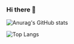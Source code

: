 ### Hi there 👋

![Anurag's GitHub stats](https://github-readme-stats.vercel.app/api?username=beri14&count_private=true&show_icons=true&theme=dark&include_all_commits=true)

![Top Langs](https://github-readme-stats.vercel.app/api/top-langs/?username=beri14)

